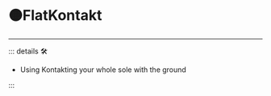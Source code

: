 # 🟠<motor>FlatKontakt</motor>

---

<!-- =================================================== -->
<!-- =================================================== -->
<!-- =================================================== -->
<!-- =================================================== -->
<!-- =================================================== -->
::: details 🛠

- Using Kontakting your whole sole with the ground

:::
